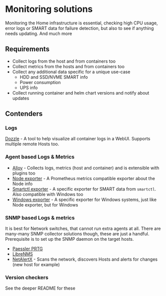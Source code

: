# Monitoring solutions

Monitoring the Home infrastructure is essential, checking high CPU usage, error logs or SMART data for failure detection, but also to see if anything needs updating. And much more

## Requirements

- Collect logs from the host and from containers too
- Collect metrics from the hosts and from containers too
- Collect any additional data specific for a unique use-case
  - HDD and SSD/NVME SMART info
  - Power consumption
  - UPS info
- Collect running container and helm chart versions and notify about updates

## Contenders

### Logs

[Dozzle](https://dozzle.dev/) - A tool to help visualize all container logs in a WebUI. Supports multiple remote Hosts too.

### Agent based Logs & Metrics

- [Alloy](https://grafana.com/docs/alloy/latest/) - Collects logs, metrics (host and container) and is extensible with plugins too
- [Node exporter](https://github.com/prometheus/node_exporter) - A Prometheus metrics compatible exporter about the Node info
- [Smartctl exporter](https://github.com/prometheus-community/smartctl_exporter) - A specific exporter for SMART data from `smartctl`. Also compatible with Windows too
- [Windows exporter](https://github.com/prometheus-community/windows_exporter) - A specific exporter for Windows systems, just like Node exporter, but for Windows

### SNMP based Logs & metrics

It is best for Network switches, that cannot run extra agents at all. There are many-many SNMP collector solutions though, these are just a handful. Prerequisite is to set up the SNMP daemon on the target hosts.

- [Paessler PRTG](https://www.paessler.com/prtg)
- [LibreNMS](https://www.librenms.org/)
- [NetAlertX](https://netalertx.com/) - Scans the network, discovers Hosts and alerts for changes (new host for example)

### Version checkers

See the deeper README for these
